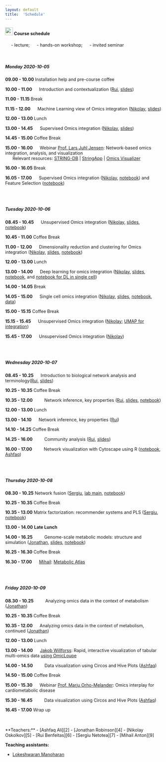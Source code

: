 ```yaml
---
layout: default
title:  'Schedule'
---
```

#### <img border="0" src="https://www.svgrepo.com/show/20800/event-date-and-time-symbol.svg" width="25" height="25"> Course schedule

<img border="0" src="https://www.svgrepo.com/show/7321/teacher.svg" width="15" height="15"> - lecture; 
<img border="0" src="https://www.svgrepo.com/show/7421/computer.svg" width="15" height="15"> - hands-on workshop; 
<img border="0" src="https://www.svgrepo.com/show/307069/public-speaking-speak-tell-talk.svg" width="15" height="15"> - invited seminar  
<br>
<br>
##### Monday 2020-10-05

**09.00 - 10.00** Installation help and pre-course coffee

**10.00 - 11.00** <img border="0" src="https://www.svgrepo.com/show/7321/teacher.svg" width="15" height="15"> Introduction and contextualization ([Rui][6], [slides](./session_intro/course_intro.pdf))

**11.00 - 11.15** Break

**11.15 - 12.00** <img border="0" src="https://www.svgrepo.com/show/7321/teacher.svg" width="15" height="15"> Machine Learning view of Omics integration ([Nikolay][5], [slides](/workshop_omics_integration/session_ml/MachineLearningViewOmicsIntegration_Oskolkov.pdf))

**12.00 - 13.00** Lunch

**13.00 - 14.45** <img border="0" src="https://www.svgrepo.com/show/7321/teacher.svg" width="15" height="15"> Supervised Omics integration ([Nikolay][5], [slides](./session_ml/SupervisedOMICsIntegration/SupervisedOmicsIntegration_Oskolkov.pdf))

**14.45 - 15.00** Coffee Break

**15.00 - 16.00** <img border="0" src="https://www.svgrepo.com/show/307069/public-speaking-speak-tell-talk.svg" width="15" height="15"> Webinar [Prof. Lars Juhl Jensen][1]: Network-based omics integration, analysis, and visualization  
&nbsp;&nbsp;&nbsp;&nbsp;&nbsp;&nbsp;Relevant resources: [STRING-DB](https://string-db.org/) | [StringApp](https://pubmed.ncbi.nlm.nih.gov/30450911/) | [Omics Visualizer](https://f1000research.com/articles/9-157)

**16.00 - 16.05** Break

**16.05 - 17.00** <img border="0" src="https://www.svgrepo.com/show/7421/computer.svg" width="15" height="15"> Supervised Omics integration ([Nikolay][5], [notebook](./session_ml/SupervisedOMICsIntegration/supervised_omics_integr_CLL.html)) and Feature Selection ([notebook](./session_ml/FeatureSelectionIntegrOMICs/OmicsIntegration_FeatureSelection.html))

<br>
<br>

##### Tuesday 2020-10-06

**08.45 - 10.45** <img border="0" src="https://www.svgrepo.com/show/7321/teacher.svg" width="15" height="15"> Unsupervised Omics integration ([Nikolay][5], [slides](./session_ml/UnsupervisedOMICsIntegration/UnsupervisedOmicsIntegration_Oskolkov.pdf), [notebook](./session_ml/UnsupervisedOMICsIntegration/UnsupervisedOMICsIntegration.html))

**10.45 - 11.00** Coffee Break

**11.00 - 12.00** <img border="0" src="https://www.svgrepo.com/show/7321/teacher.svg" width="15" height="15"> Dimensionality reduction and clustering for Omics integration ([Nikolay][5], [slides](./session_ml/DimReductSingleCell/DimensionReduction_Oskolkov.pdf), [notebook](./session_ml/DimReductSingleCell/OmicsIntegration_DimensionReduction.html))

**12.00 - 13.00** Lunch

**13.00 - 14.00** <img border="0" src="https://www.svgrepo.com/show/7321/teacher.svg" width="15" height="15"> Deep learning for omics integration ([Nikolay][5], [slides](./session_ml/DeepLearningDataIntegration/DeepLearningOmicsIntegration_Oskolkov.pdf), [notebook](./session_ml/DeepLearningDataIntegration/DeepLearningDataIntegration.html), and [notebook for DL in single cell](./session_ml/DeepLearningDataIntegration/DeepLearning_SingleCell_10X_1.3Mcells.html))

**14.00 - 14.05** Break

**14.05 - 15.00** <img border="0" src="https://www.svgrepo.com/show/7321/teacher.svg" width="15" height="15"> Single cell omics integration ([Nikolay][5], [slides](./session_ml/SingleCell/SingleCellOmicsIntegration_Oskolkov.pdf), [notebook](./session_ml/SingleCell/SingleCell_OmicsIntegration.html), [data](https://drive.google.com/file/d/1hBeh2L5PC-T87YObCmJv4Qcm59IqkkOf/view?usp=sharing))

**15.00 - 15.15** Coffee Break

**15.15 - 15.45** <img border="0" src="https://www.svgrepo.com/show/7421/computer.svg" width="15" height="15"> Unsupervised Omics integration ([Nikolay][5]; [UMAP for integration](./session_ml/UMAP_DataIntegration/UMAP_DataIntegration.html))

**15.45 - 17.00** <img border="0" src="https://www.svgrepo.com/show/7421/computer.svg" width="15" height="15"> Unsupervised Omics integration ([Nikolay][5])

<br>
<br>

##### Wednesday 2020-10-07

**08.45 - 10.25** <img border="0" src="https://www.svgrepo.com/show/7321/teacher.svg" width="15" height="15"> Introduction to biological network analysis and terminology([Rui][6], [slides](./session_topology/1Introduction.pdf))

**10.25 - 10.35** Coffee Break

**10.35 - 12.00** <img border="0" src="https://www.svgrepo.com/show/7321/teacher.svg" width="15" height="15"><img border="0" src="https://www.svgrepo.com/show/7421/computer.svg" width="15" height="15"> Network inference, key properties ([Rui][6], [slides](./session_topology/2Network_inference.pdf), [notebook](./session_topology/lab.html))

**12.00 - 13.00** Lunch

**13.00 - 14.10** <img border="0" src="https://www.svgrepo.com/show/7421/computer.svg" width="15" height="15"> Network inference, key properties ([Rui][6])

**14.10 - 14.25** Coffee Break

**14.25 - 16.00** <img border="0" src="https://www.svgrepo.com/show/7321/teacher.svg" width="15" height="15"><img border="0" src="https://www.svgrepo.com/show/7421/computer.svg" width="15" height="15"> Community analysis ([Rui][6], [slides](./session_topology/3Community_analysis.pdf))

**16.00 - 17.00** <img border="0" src="https://www.svgrepo.com/show/7321/teacher.svg" width="15" height="15"><img border="0" src="https://www.svgrepo.com/show/7421/computer.svg" width="15" height="15"> Network visualization with Cytoscape using R ([notebook](./session_visualization/Cytoscape_tutorial.html), [Ashfaq][2])

<br>
<br>

##### Thursday 2020-10-08

**08.30 - 10.25** Network fusion ([Sergiu][7], [lab main](./session_nmf/Lab.html), [notebook](./session_nmf/SNF_main.html))

**10.25 - 10.35** Coffee Break

**10.35 - 13.00** Matrix factorization: recommender systems and PLS ([Sergiu][7], [notebook](./session_nmf/MF_main.html))

**13.00 - 14.00** **Late Lunch**

**14.00 - 16.25** <img border="0" src="https://www.svgrepo.com/show/7321/teacher.svg" width="15" height="15"><img border="0" src="https://www.svgrepo.com/show/7421/computer.svg" width="15" height="15"> Genome-scale metabolic models: structure and simulation ([Jonathan][4], [slides](./session_gems/lectures/GEM_session_day1.pdf), [notebook](./session_gems/COBRApy_tutorial.ipynb))

**16.25 - 16.30** Coffee Break

**16.30 - 17.00** <img border="0" src="https://www.svgrepo.com/show/307069/public-speaking-speak-tell-talk.svg" width="15" height="15"> [Mihail][9]: [Metabolic Atlas][12]

<br>
<br>

##### Friday 2020-10-09

**08.30 - 10.25** <img border="0" src="https://www.svgrepo.com/show/7321/teacher.svg" width="15" height="15"><img border="0" src="https://www.svgrepo.com/show/7421/computer.svg" width="15" height="15"> Analyzing omics data in the context of metabolism ([Jonathan][4])

**10.25 - 10.35** Coffee Break

**10.35 - 12.00** <img border="0" src="https://www.svgrepo.com/show/7421/computer.svg" width="15" height="15"> Analyzing omics data in the context of metabolism, continued ([Jonathan][4])

**12.00 - 13.00** Lunch

**13.00 - 14.00** <img border="0" src="https://www.svgrepo.com/show/307069/public-speaking-speak-tell-talk.svg" width="15" height="15"> [Jakob Willforss][10]: Rapid, interactive visualization of tabular multi-omics data [using OmicLoupe][11]

**14.00 - 14.50** <img border="0" src="https://www.svgrepo.com/show/7321/teacher.svg" width="15" height="15"><img border="0" src="https://www.svgrepo.com/show/7421/computer.svg" width="15" height="15"> Data visualization using Circos and Hive Plots ([Ashfaq][2])

**14.50 - 15.00** Coffee Break

**15.00 - 15.30** <img border="0" src="https://www.svgrepo.com/show/307069/public-speaking-speak-tell-talk.svg" width="15" height="15"> Webinar [Prof. Marju Orho-Melander][3]: Omics interplay for cardiometabolic disease

**15.30 - 16.45** <img border="0" src="https://www.svgrepo.com/show/7321/teacher.svg" width="15" height="15"><img border="0" src="https://www.svgrepo.com/show/7421/computer.svg" width="15" height="15"> Data visualization using Circos and Hive Plots ([Ashfaq][2])

**16.45 - 17.00** Wrap up  

<br>
<br>
**Teachers:**
- [Ashfaq Ali][2]
- [Jonathan Robinson][4]
- [Nikolay Oskolkov][5]
- [Rui Benfeitas][6]
- [Sergiu Netotea][7]
- [Mihail Anton][9]

**Teaching assistants:**
- [Lokeshwaran Manoharan][8]


[1]: https://jensenlab.org/people/larsjuhljensen/
[2]: https://nbis.se/about/staff/ashfaq-ali/
[3]: https://www.ludc.lu.se/marju-orho-melander-professor-of-genetic-epidemiology-pi
[4]: https://nbis.se/about/staff/jonathan-robinson/
[5]: https://nbis.se/about/staff/nikolay-oskolkov/
[6]: https://nbis.se/about/staff/rui-benfeitas/
[7]: https://nbis.se/about/staff/sergiu-netotea/
[8]: https://nbis.se/about/staff/lokeshwaran-manoharan/
[9]: https://nbis.se/about/staff/mihail-anton
[10]: https://www.linkedin.com/in/jakobwillforss
[11]: https://github.com/ComputationalProteomics/OmicLoupe
[12]: https://www.metabolicatlas.org/
